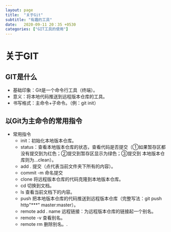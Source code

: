 ```yaml
---
layout: page
title:  "关于Git"
subtitle: "有趣的工具"
date:   2020-09-11 20：35 +0530
categories: ["GIT工具的使用"]
---
```


# 关于GIT

## GIT是什么

- 基础印象：Git是一个命令行工具（终端）。
- 意义：将本地代码推送到远程版本仓库的工具。
- 书写格式：主命令+子命令。（例：git init）

## 以Git为主命令的常用指令

- 常用指令
    - init：初始化本地版本仓库。
    - status：查看本地版本仓库的状态，查看代码是否提交（①如果暂存区都没有提交到为红色；②提交到暂存区显示为绿色；③提交到 本地版本仓库则为...clean）。
    - add . 提交（点代表当前文件夹下所有的内容）。
    - commit -m 命名提交
    - clone 将远程版本仓库的代码克隆到本地版本仓库。
    - cd 切换到文档。
    - ls 查看当前文档下的内容。
    - push 把本地版本仓库的代码推送到远程版本仓库（完整写法：git push http"***" master:master）。
    - remote add . name 远程链接：为远程版本仓库的链接起一个别名。
    - remote -v 查看别名。
    - remote rm 删除别名。.


